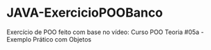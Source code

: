 # JAVA-ExercicioPOOBanco
Exercício de POO feito com base no vídeo: Curso POO Teoria #05a - Exemplo Prático com Objetos 
